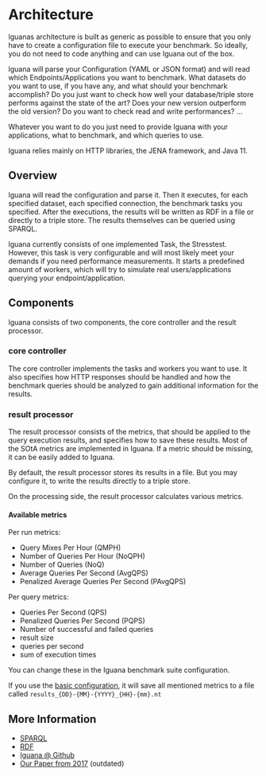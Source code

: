 # Architecture

Iguanas architecture is built as generic as possible to ensure that you only have to create a configuration file to execute your benchmark.
So ideally, you do not need to code anything and can use Iguana out of the box.

Iguana will parse your Configuration (YAML or JSON format) and will read which Endpoints/Applications you want to benchmark.
What datasets do you want to use, if you have any, and what should your benchmark accomplish? 
Do you just want to check how well your database/triple store performs against the state of the art?
Does your new version outperform the old version? 
Do you want to check read and write performances? 
... 

Whatever you want to do you just need to provide Iguana with your applications, what to benchmark, and which queries to use.

Iguana relies mainly on HTTP libraries, the JENA framework, and Java 11.


## Overview


Iguana will read the configuration and parse it. Then it executes, for each specified dataset, each specified connection, the benchmark tasks you specified.
After the executions, the results will be written as RDF in a file or directly to a triple store.
The results themselves can be queried using SPARQL.

Iguana currently consists of one implemented Task, the Stresstest. 
However, this task is very configurable and will most likely meet your demands if you need performance measurements.
It starts a predefined amount of workers, which will try to simulate real users/applications querying your endpoint/application.  


## Components

Iguana consists of two components, the core controller and the result processor.

### **core controller**

The core controller implements the tasks and workers you  want to use. It also specifies how HTTP responses should be handled and how the benchmark queries should be analyzed to gain additional information for the results.

### **result processor**

The result processor consists of the metrics, that should be applied to the query execution results, and specifies how to save these results. 
Most of the SOtA metrics are implemented in Iguana. If a metric should be missing, it can be easily added to Iguana. 

By default, the result processor stores its results in a file. But you may configure it, to write the results directly to a triple store. 

On the processing side, the result processor calculates various metrics.

#### Available metrics

Per run metrics:
* Query Mixes Per Hour (QMPH)
* Number of Queries Per Hour (NoQPH)
* Number of Queries (NoQ)
* Average Queries Per Second (AvgQPS)
* Penalized Average Queries Per Second (PAvgQPS)

Per query metrics:
* Queries Per Second (QPS)
* Penalized Queries Per Second (PQPS)
* Number of successful and failed queries
* result size
* queries per second
* sum of execution times

You can change these in the Iguana benchmark suite configuration.

If you use the [basic configuration](https://github.com/dice-group/IGUANA/blob/master/example-suite.yml), it will save all mentioned metrics to a file called `results_{DD}-{MM}-{YYYY}_{HH}-{mm}.nt`

## More Information

* [SPARQL](https://www.w3.org/TR/sparql11-query/)
* [RDF](https://www.w3.org/RDF/)
* [Iguana @ Github](https://github.com/dice-group/Iguana)
* [Our Paper from 2017](https://svn.aksw.org/papers/2017/ISWC_Iguana/public.pdf) (outdated)

